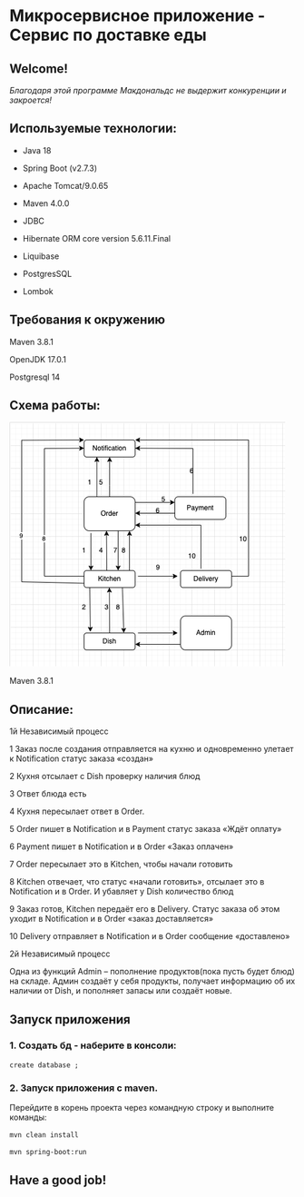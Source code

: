 # **Микросервисное приложение - Сервис по доставке еды**

## Welcome!

_Благодаря этой программе Макдональдс не выдержит конкуренции и закроется!_
       
## Используемые технологии:

* Java 18

* Spring Boot (v2.7.3)

* Apache Tomcat/9.0.65

* Maven 4.0.0

* JDBC

* Hibernate ORM core version 5.6.11.Final

* Liquibase 

* PostgresSQL

* Lombok

## Требования к окружению

Maven 3.8.1

OpenJDK 17.0.1

Postgresql 14 

## Схема работы:

![img.png](img.png)

Maven 3.8.1

## Описание:

1й Независимый процесс

1 Заказ после создания отправляется на кухню и одновременно улетает к Notification статус заказа «создан»

2 Кухня отсылает с Dish проверку наличия блюд

3 Ответ блюда есть

4 Кухня пересылает ответ в Order.

5 Order пишет в Notification и в Payment статус заказа «Ждёт оплату»

6 Payment пишет в Notification и в Order «Заказ оплачен»

7 Order пересылает это в Kitchen, чтобы начали готовить

8 Kitchen отвечает, что статус «начали готовить», отсылает это в Notification и в Order. И убавляет у Dish количество блюд

9 Заказ готов, Kitchen передаёт его в Delivery. Статус заказа об этом уходит в Notification и в Order «заказ доставляется»

10 Delivery отправляет в Notification и в Order сообщение «доставлено»

2й  Независимый процесс

Одна из функций Admin – пополнение продуктов(пока пусть будет блюд) на складе. Админ создаёт у себя продукты, получает информацию об их наличии от Dish,  и пополняет запасы или создаёт новые.

## Запуск приложения

### 1. Создать бд - наберите в консоли:

```
create database ;
```

### 2. Запуск приложения с maven. 
Перейдите в корень проекта через командную строку и выполните команды:

```
mvn clean install
```

```
mvn spring-boot:run
```



## Have a good job!
